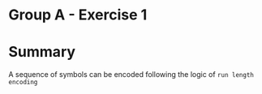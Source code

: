 # Group A - Exercise 1

# Summary

A sequence of symbols can be encoded following the logic of `run length encoding`
